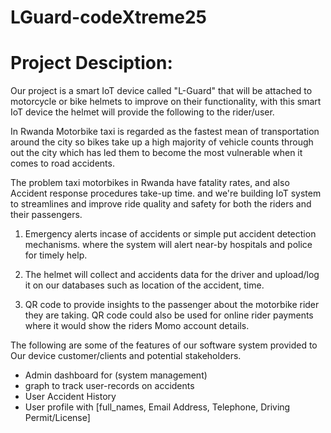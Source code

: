# LGuard-codeXtreme25

# Project Desciption:
Our project is a smart IoT device called "L-Guard" that will be attached to motorcycle or bike helmets to improve on their functionality, with this smart IoT device the helmet will provide the following to the rider/user. 

In Rwanda Motorbike taxi is regarded as the fastest mean of transportation around the city so bikes take up a high majority of vehicle counts through out the city which has led them to become the most vulnerable when it comes to road accidents.

The problem taxi motorbikes in Rwanda have fatality rates, and also Accident response procedures take-up time. 
and we're building IoT system to streamlines and improve ride quality and safety for both the riders and their passengers.

1. Emergency alerts incase of accidents or simple put accident detection mechanisms.
where the system will alert near-by hospitals and police for timely help.
2. The helmet will collect and accidents data for the driver and upload/log it on our databases such as location of the accident, time.

3. QR code to provide insights to the passenger about the motorbike rider they are taking.
   QR code could also be used for online rider payments where it would show the riders Momo account details.

The following are some of the features of our software system provided to Our device customer/clients and potential stakeholders.
- Admin dashboard for (system management)
- graph to track user-records on accidents
- User Accident History
- User profile with [full_names, Email Address, Telephone, Driving Permit/License]
